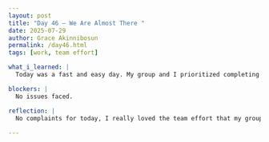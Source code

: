 ```yaml
---
layout: post
title: "Day 46 – We Are Almost There "
date: 2025-07-29
author: Grace Akinnibosun
permalink: /day46.html
tags: [work, team effort]

what_i_learned: |
  Today was a fast and easy day. My group and I prioritized completing the final paper. Now, we are incorporating all of our findings into Overleaf. Now we are creating our demo video. We have started working on our Powerpoint,it will surely be done tommorow.

blockers: |
  No issues faced.

reflection: |
  No complaints for today, I really loved the team effort that my group and I put fourth. I cant belive there is only two days left of this program it is a bitter sweet moment. I am nervous for what I will say during the final symposium, since a lot is at stake.But Nevertheless, I will start working on practicing my slides.
 
---
```

